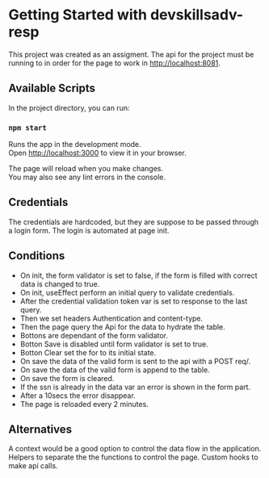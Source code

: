 # Getting Started with devskillsadv-resp

This project was created as an assigment.
The api for the project must be running to in order for the page to work in [http://localhost:8081](http://localhost:8081).

## Available Scripts

In the project directory, you can run:

### `npm start`

Runs the app in the development mode.\
Open [http://localhost:3000](http://localhost:3000) to view it in your browser.

The page will reload when you make changes.\
You may also see any lint errors in the console.

## Credentials
The credentials are hardcoded, but they are suppose to be passed through a login form.
The login is automated at page init.

## Conditions
- On init, the form validator is set to false, if the form is filled with correct data is changed to true.
- On init, useEffect perform an initial query to validate credentials.
- After the credential validation token var is set to response to the last query.
- Then we set headers Authentication and content-type.
- Then the page query the Api for the data to hydrate the table.
- Bottons are dependant of the form validator.
- Botton Save is disabled until form validator is set to true.
- Botton Clear set the for to its initial state.
- On save the data of the valid form is sent to the api with a POST req/.
- On save the data of the valid form is append to the table.
- On save the form is cleared.
- If the ssn is already in the data var an error is shown in the form part.
- After a 10secs the error disappear.
- The page is reloaded every 2 minutes.

## Alternatives
A context would be a good option to control the data flow in the application.
Helpers to separate the the functions to control the page.
Custom hooks to make api calls.
